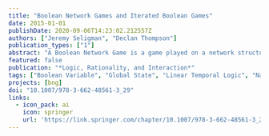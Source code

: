 ```yaml
---
title: "Boolean Network Games and Iterated Boolean Games"
date: 2015-01-01
publishDate: 2020-09-06T14:23:02.212557Z
authors: ["Jeremy Seligman", "Declan Thompson"]
publication_types: ["1"]
abstract: "A Boolean Network Game is a game played on a network structure. Players choose actions depending on the actions of those in their neighbourhood and attempt to achieve some goal expressed in a modification of Linear Temporal Logic over an infinite run. Iterated Boolean Games are similar, but lack network structure. We define and give translations between these models, and give some complexity results."
featured: false
publication: "*Logic, Rationality, and Interaction*"
tags: ["Boolean Variable", "Global State", "Linear Temporal Logic", "Nash Equilibrium", "Transition Function"]
projects: [bng]
doi: "10.1007/978-3-662-48561-3_29"
links:
  - icon_pack: ai
    icon: springer
    url: 'https://link.springer.com/chapter/10.1007/978-3-662-48561-3_29'
---
```



